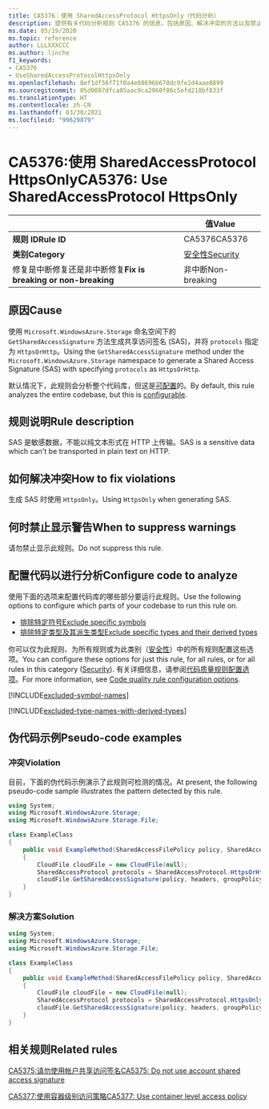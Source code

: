 ```yaml
---
title: CA5376：使用 SharedAccessProtocol HttpsOnly（代码分析）
description: 提供有关代码分析规则 CA5376 的信息，包括原因、解决冲突的方法以及禁止显示该规则的时机。
ms.date: 05/19/2020
ms.topic: reference
author: LLLXXXCCC
ms.author: linche
f1_keywords:
- CA5376
- UseSharedAccessProtocolHttpsOnly
ms.openlocfilehash: 8ef1df56f71f0a4e08696b670dc9fe2d4aae8899
ms.sourcegitcommit: 05d0087dfca85aac9ca2960f86c5efd218bf833f
ms.translationtype: HT
ms.contentlocale: zh-CN
ms.lasthandoff: 03/30/2021
ms.locfileid: "99629879"
---
```

# <a name="ca5376-use-sharedaccessprotocol-httpsonly"></a><span data-ttu-id="ff398-103">CA5376:使用 SharedAccessProtocol HttpsOnly</span><span class="sxs-lookup"><span data-stu-id="ff398-103">CA5376: Use SharedAccessProtocol HttpsOnly</span></span>

| | <span data-ttu-id="ff398-104">值</span><span class="sxs-lookup"><span data-stu-id="ff398-104">Value</span></span> |
|-|-|
| <span data-ttu-id="ff398-105">**规则 ID**</span><span class="sxs-lookup"><span data-stu-id="ff398-105">**Rule ID**</span></span> |<span data-ttu-id="ff398-106">CA5376</span><span class="sxs-lookup"><span data-stu-id="ff398-106">CA5376</span></span>|
| <span data-ttu-id="ff398-107">**类别**</span><span class="sxs-lookup"><span data-stu-id="ff398-107">**Category**</span></span> |[<span data-ttu-id="ff398-108">安全性</span><span class="sxs-lookup"><span data-stu-id="ff398-108">Security</span></span>](security-warnings.md)|
| <span data-ttu-id="ff398-109">修复是中断修复还是非中断修复</span><span class="sxs-lookup"><span data-stu-id="ff398-109">**Fix is breaking or non-breaking**</span></span> |<span data-ttu-id="ff398-110">非中断</span><span class="sxs-lookup"><span data-stu-id="ff398-110">Non-breaking</span></span>|

## <a name="cause"></a><span data-ttu-id="ff398-111">原因</span><span class="sxs-lookup"><span data-stu-id="ff398-111">Cause</span></span>

<span data-ttu-id="ff398-112">使用 `Microsoft.WindowsAzure.Storage` 命名空间下的 `GetSharedAccessSignature` 方法生成共享访问签名 (SAS)，并将 `protocols` 指定为 `HttpsOrHttp`。</span><span class="sxs-lookup"><span data-stu-id="ff398-112">Using the `GetSharedAccessSignature` method under the `Microsoft.WindowsAzure.Storage` namespace to generate a Shared Access Signature (SAS) with specifying `protocols` as `HttpsOrHttp`.</span></span>

<span data-ttu-id="ff398-113">默认情况下，此规则会分析整个代码库，但这是[可配置](#configure-code-to-analyze)的。</span><span class="sxs-lookup"><span data-stu-id="ff398-113">By default, this rule analyzes the entire codebase, but this is [configurable](#configure-code-to-analyze).</span></span>

## <a name="rule-description"></a><span data-ttu-id="ff398-114">规则说明</span><span class="sxs-lookup"><span data-stu-id="ff398-114">Rule description</span></span>

<span data-ttu-id="ff398-115">SAS 是敏感数据，不能以纯文本形式在 HTTP 上传输。</span><span class="sxs-lookup"><span data-stu-id="ff398-115">SAS is a sensitive data which can't be transported in plain text on HTTP.</span></span>

## <a name="how-to-fix-violations"></a><span data-ttu-id="ff398-116">如何解决冲突</span><span class="sxs-lookup"><span data-stu-id="ff398-116">How to fix violations</span></span>

<span data-ttu-id="ff398-117">生成 SAS 时使用 `HttpsOnly`。</span><span class="sxs-lookup"><span data-stu-id="ff398-117">Using `HttpsOnly` when generating SAS.</span></span>

## <a name="when-to-suppress-warnings"></a><span data-ttu-id="ff398-118">何时禁止显示警告</span><span class="sxs-lookup"><span data-stu-id="ff398-118">When to suppress warnings</span></span>

<span data-ttu-id="ff398-119">请勿禁止显示此规则。</span><span class="sxs-lookup"><span data-stu-id="ff398-119">Do not suppress this rule.</span></span>

## <a name="configure-code-to-analyze"></a><span data-ttu-id="ff398-120">配置代码以进行分析</span><span class="sxs-lookup"><span data-stu-id="ff398-120">Configure code to analyze</span></span>

<span data-ttu-id="ff398-121">使用下面的选项来配置代码库的哪些部分要运行此规则。</span><span class="sxs-lookup"><span data-stu-id="ff398-121">Use the following options to configure which parts of your codebase to run this rule on.</span></span>

- [<span data-ttu-id="ff398-122">排除特定符号</span><span class="sxs-lookup"><span data-stu-id="ff398-122">Exclude specific symbols</span></span>](#exclude-specific-symbols)
- [<span data-ttu-id="ff398-123">排除特定类型及其派生类型</span><span class="sxs-lookup"><span data-stu-id="ff398-123">Exclude specific types and their derived types</span></span>](#exclude-specific-types-and-their-derived-types)

<span data-ttu-id="ff398-124">你可以仅为此规则、为所有规则或为此类别（[安全性](security-warnings.md)）中的所有规则配置这些选项。</span><span class="sxs-lookup"><span data-stu-id="ff398-124">You can configure these options for just this rule, for all rules, or for all rules in this category ([Security](security-warnings.md)).</span></span> <span data-ttu-id="ff398-125">有关详细信息，请参阅[代码质量规则配置选项](../code-quality-rule-options.md)。</span><span class="sxs-lookup"><span data-stu-id="ff398-125">For more information, see [Code quality rule configuration options](../code-quality-rule-options.md).</span></span>

[!INCLUDE[excluded-symbol-names](~/includes/code-analysis/excluded-symbol-names.md)]

[!INCLUDE[excluded-type-names-with-derived-types](~/includes/code-analysis/excluded-type-names-with-derived-types.md)]

## <a name="pseudo-code-examples"></a><span data-ttu-id="ff398-126">伪代码示例</span><span class="sxs-lookup"><span data-stu-id="ff398-126">Pseudo-code examples</span></span>

### <a name="violation"></a><span data-ttu-id="ff398-127">冲突</span><span class="sxs-lookup"><span data-stu-id="ff398-127">Violation</span></span>

<span data-ttu-id="ff398-128">目前，下面的伪代码示例演示了此规则可检测的情况。</span><span class="sxs-lookup"><span data-stu-id="ff398-128">At present, the following pseudo-code sample illustrates the pattern detected by this rule.</span></span>

```csharp
using System;
using Microsoft.WindowsAzure.Storage;
using Microsoft.WindowsAzure.Storage.File;

class ExampleClass
{
    public void ExampleMethod(SharedAccessFilePolicy policy, SharedAccessFileHeaders headers, string groupPolicyIdentifier, IPAddressOrRange ipAddressOrRange)
    {
        CloudFile cloudFile = new CloudFile(null);
        SharedAccessProtocol protocols = SharedAccessProtocol.HttpsOrHttp;
        cloudFile.GetSharedAccessSignature(policy, headers, groupPolicyIdentifier, protocols, ipAddressOrRange);
    }
}
```

### <a name="solution"></a><span data-ttu-id="ff398-129">解决方案</span><span class="sxs-lookup"><span data-stu-id="ff398-129">Solution</span></span>

```csharp
using System;
using Microsoft.WindowsAzure.Storage;
using Microsoft.WindowsAzure.Storage.File;

class ExampleClass
{
    public void ExampleMethod(SharedAccessFilePolicy policy, SharedAccessFileHeaders headers, string groupPolicyIdentifier, IPAddressOrRange ipAddressOrRange)
    {
        CloudFile cloudFile = new CloudFile(null);
        SharedAccessProtocol protocols = SharedAccessProtocol.HttpsOnly;
        cloudFile.GetSharedAccessSignature(policy, headers, groupPolicyIdentifier, protocols, ipAddressOrRange);
    }
}
```

## <a name="related-rules"></a><span data-ttu-id="ff398-130">相关规则</span><span class="sxs-lookup"><span data-stu-id="ff398-130">Related rules</span></span>

[<span data-ttu-id="ff398-131">CA5375:请勿使用帐户共享访问签名</span><span class="sxs-lookup"><span data-stu-id="ff398-131">CA5375: Do not use account shared access signature</span></span>](ca5375.md)

[<span data-ttu-id="ff398-132">CA5377:使用容器级别访问策略</span><span class="sxs-lookup"><span data-stu-id="ff398-132">CA5377: Use container level access policy</span></span>](ca5377.md)

